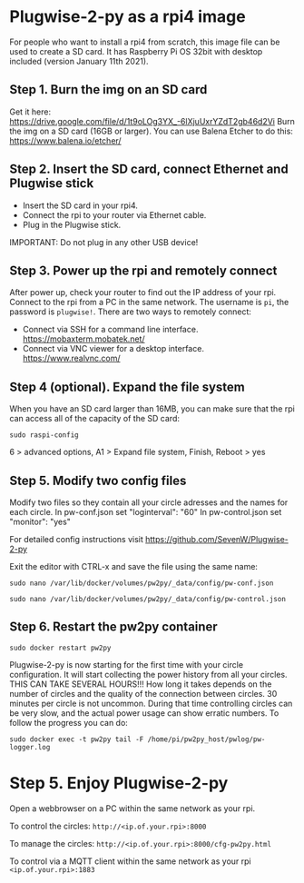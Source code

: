 # Plugwise-2-py as a rpi4 image

For people who want to install a rpi4 from scratch, this image file can be used to create a SD card. It has Raspberry Pi OS 32bit with desktop included (version January 11th 2021).

## Step 1. Burn the img on an SD card
Get it here: https://drive.google.com/file/d/1t9oLOg3YX_-6lXjuUxrYZdT2gb46d2Vi
Burn the img on a SD card (16GB or larger). You can use Balena Etcher to do this: https://www.balena.io/etcher/

## Step 2. Insert the SD card, connect Ethernet and Plugwise stick
* Insert the SD card in your rpi4.
* Connect the rpi to your router via Ethernet cable.
* Plug in the Plugwise stick.

IMPORTANT: Do not plug in any other USB device!

## Step 3. Power up the rpi and remotely connect
After power up, check your router to find out the IP address of your rpi. Connect to the rpi from a PC in the same network. The username is `pi`, the password is `plugwise!`. There are two ways to remotely connect:

* Connect via SSH for a command line interface. https://mobaxterm.mobatek.net/
* Connect via VNC viewer for a desktop interface. https://www.realvnc.com/

## Step 4 (optional). Expand the file system
When you have an SD card larger than 16MB, you can make sure that the rpi can access all of the capacity of the SD card:
```
sudo raspi-config
```
6 > advanced options, A1 > Expand file system, Finish, Reboot > yes

## Step 5. Modify two config files
Modify two files so they contain all your circle adresses and the names for each circle.
In pw-conf.json set "loginterval": "60"
In pw-control.json set "monitor": "yes"

For detailed config instructions visit https://github.com/SevenW/Plugwise-2-py

Exit the editor with CTRL-x and save the file using the same name:
```
sudo nano /var/lib/docker/volumes/pw2py/_data/config/pw-conf.json
```
```
sudo nano /var/lib/docker/volumes/pw2py/_data/config/pw-control.json
```

## Step 6. Restart the pw2py container
```
sudo docker restart pw2py
```

Plugwise-2-py is now starting for the first time with your circle configuration. It will start collecting the power history from all your circles. THIS CAN TAKE SEVERAL HOURS!!! How long it takes depends on the number of circles and the quality of the connection between circles. 30 minutes per circle is not uncommon. During that time controlling circles can be very slow, and the actual power usage can show erratic numbers. To follow the progress you can do:
```
sudo docker exec -t pw2py tail -F /home/pi/pw2py_host/pwlog/pw-logger.log
```

# Step 5. Enjoy Plugwise-2-py
Open a webbrowser on a PC within the same network as your rpi.

To control the circles: `http://<ip.of.your.rpi>:8000`

To manage the circles: `http://<ip.of.your.rpi>:8000/cfg-pw2py.html`

To control via a MQTT client within the same network as your rpi `<ip.of.your.rpi>:1883`


